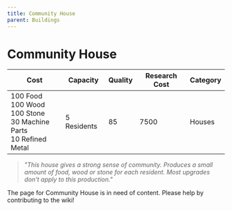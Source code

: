 ```yaml
---
title: Community House
parent: Buildings
---
```

# Community House

<table>
<thead>
	<tr>
	<th>Cost</th>
	<th>Capacity</th>
	<th>
		Quality
	</th>
	<th>Research Cost</th>
	<th>Category</th>
	</tr>
</thead>
<tbody>
	<tr>
	<td>
		100 Food<br>100 Wood<br>100 Stone<br>30 Machine Parts<br>10 Refined Metal
	</td>
	<td>
		5 Residents
	</td>
	<td>
		85
	</td>
	<td>
		7500
	</td>
	<td>
		Houses
	</td>
	</tr>
</tbody>
</table>

> *"This house gives a strong sense of community. Produces a small amount of food, wood or stone for each resident. Most upgrades don't apply to this production."*

The page for Community House is in need of content. Please help by contributing to the wiki!
